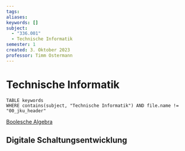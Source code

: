 ```yaml
---
tags: 
aliases: 
keywords: []
subject:
  - "336.001"
  - Technische Informatik
semester: 1
created: 3. Oktober 2023
professor: Timm Ostermann
---
```

 

# Technische Informatik

```dataview
TABLE keywords
WHERE contains(subject, "Technische Informatik") AND file.name != "00_jku_header"
```

[Boolesche Algebra](Boolesche%20Algebra.md)

## Digitale Schaltungsentwicklung